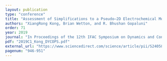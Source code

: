 ```yaml
---
layout: publication
type: "conference"
title: "Assessment of Simplifications to a Pseudo–2D Electrochemical Model of Li-ion Batteries"
authors: "XiangRong Kong, Brian Wetton, and R. Bhushan Gopaluni"
order: 71
year: 2019
journal: "In Proceedings of the 12th IFAC Symposium on Dynamics and Control of Process Systems, including Biosystems (DYCOPS 2019)"
pdf: "2019C1_Kong_DYCOPS.pdf"
external_url: "https://www.sciencedirect.com/science/article/pii/S2405896319302721"
pagenum: "946-951"
---
```

